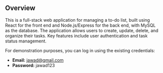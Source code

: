 ## Overview

This is a full-stack web application for managing a to-do list, built using React for the front end and Node.js/Express for the back end, with MySQL as the database. The application allows users to create, update, delete, and organize their tasks. Key features include user authentication and task status management.

For demonstration purposes, you can log in using the existing credentials:
- **Email:** jawad@gmail.com
- **Password:** jawad123

